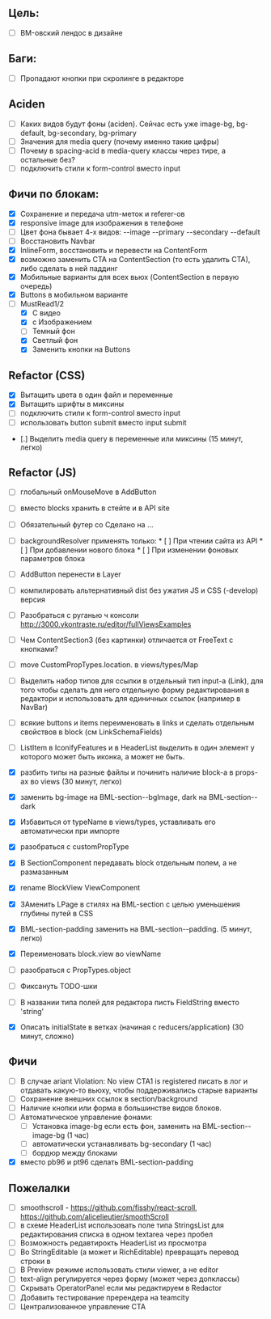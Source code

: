 ## Цель:

* [ ] BM-овский лендос в дизайне

## Баги:

* [ ] Пропадают кнопки при скролинге в редакторе

## Aciden

* [ ] Каких видов будут фоны (aciden). Сейчас есть уже image-bg, bg-default,
    bg-secondary, bg-primary
* [ ] Значения для media query (почему именно такие цифры)
* [ ] Почему в spacing-acid в media-query классы через тире, а остальные без?
* [ ] подключить стили к form-control вместо input

## Фичи по блокам:

* [x] Сохранение и передача utm-меток и referer-ов
* [x] responsive image для изображения в телефоне
* [ ] Цвет фона бывает 4-х видов: --image --primary --secondary --default
* [ ] Восстановить Navbar
* [x] InlineForm, восстановить и перевести на ContentForm
* [x] возможно заменить CTA на ContentSection (то есть удалить CTA), либо сделать в ней паддинг
* [x] Мобильные варианты для всех вьюх (ContentSection в первую очередь)
* [x] Buttons в мобильном варианте
* [ ] MustRead1/2
    * [x] С видео
    * [x] с Изображением
    * [ ] Темный фон
    * [x] Светлый фон
    * [x] Заменить кнопки на Buttons

## Refactor (CSS)

* [x] Вытащить цвета в один файл и переменные
* [x] Вытащить шрифты в миксины
* [ ] подключить стили к form-control вместо input
* [ ] использовать button submit вместо input submit
* [.] Выделить media query в переменные или миксины (15 минут, легко)

## Refactor (JS)

* [ ] глобальный onMouseMove в AddButton
* [ ] вместо blocks хранить в стейте и в API site
* [ ] Обязательный футер со Сделано на ...
* [ ] backgroundResolver применять только:
      * [ ] При чтении сайта из API
      * [ ] При добавлении нового блока
      * [ ] При изменении фоновых параметров блока
* [ ] AddButton перенести в Layer
* [ ] компилировать альтернативный dist без ужатия JS и CSS (-develop) версия
* [ ] Разобраться с руганью ч консоли http://3000.vkontraste.ru/editor/fullViewsExamples
* [ ] Чем ContentSection3 (без картинки) отличается от FreeText с кнопками?
* [ ] move CustomPropTypes.location. в views/types/Map
* [ ] Выделить набор типов для ссылки в отдельный тип input-а (Link), для того
    чтобы сделать для него отдельную форму редактирования в редактори и
    использовать для единичных ссылок (например в NavBar)
* [ ] всякие buttons и items переименовать в links и сделать отдельным свойствов в block (см LinkSchemaFields)
* [ ] ListItem в IconifyFeatures и в HeaderList выделить в один элемент у которого может быть иконка, а может не быть.
* [x] разбить типы на разные файлы и починить наличие block-а в props-ах во views (30 минут, легко)
* [x] заменить bg-image на BML-section--bgImage, dark на BML-section--dark
* [x] Избавиться от typeName в views/types, уставливать его автоматически при импорте
* [x] разобраться с customPropType
* [x] В SectionComponent передавать block отдельным полем, а не размазанным
* [x] rename BlockView ViewComponent
* [x] ЗАменить LPage в стилях на BML-section с целью уменьшения глубины путей в CSS
* [x] BML-section-padding заменить на BML-section--padding. (5 минут, легко)
* [x] Переименовать block.view во viewName
* [ ] разобраться с PropTypes.object
* [ ] Фиксануть TODO-шки
* [ ] В названии типа полей для редактора писть FieldString вместо 'string'
* [x] Описать initialState в ветках (начиная с reducers/application) (30 минут, сложно)


## Фичи

* [ ] В случае ariant Violation: No view CTA1 is registered писать в лог и
    отдавать какую-то вьюху, чтобы поддерживались старые варианты
* [ ] Сохранение внешних ссылок в section/background
* [ ] Наличие кнопки или форма в большинстве видов блоков.
* [ ] Автоматическое управление фонами:
    * [ ] Установка image-bg если есть фон, заменить на BML-section--image-bg (1
        час)
    * [ ] автоматически устанавливать bg-secondary (1 час)
    * [ ] бордюр между блоками

* [x] вместо pb96 и pt96 сделать BML-section-padding

## Пожелалки

* [ ] smoothscroll - https://github.com/fisshy/react-scroll,
    https://github.com/alicelieutier/smoothScroll
* [ ] в схеме HeaderList использовать поле типа StringsList для редактирования
    списка в одном textarea через пробел
* [ ] Возможность редавтирокть HeaderList из просмотра
* [ ] Во StringEditable (а может и RichEditable) превращать перевод строки в
    <br>
* [ ] В Preview режиме использовать стили viewer, а не editor
* [ ] text-align регулируется через форму (может через допклассы)
* [ ] Скрывать OperatorPanel если мы редактируем в Redactor
* [ ] Добавить тестирование пререндера на teamcity
* [ ] Централизованное управление CTA
